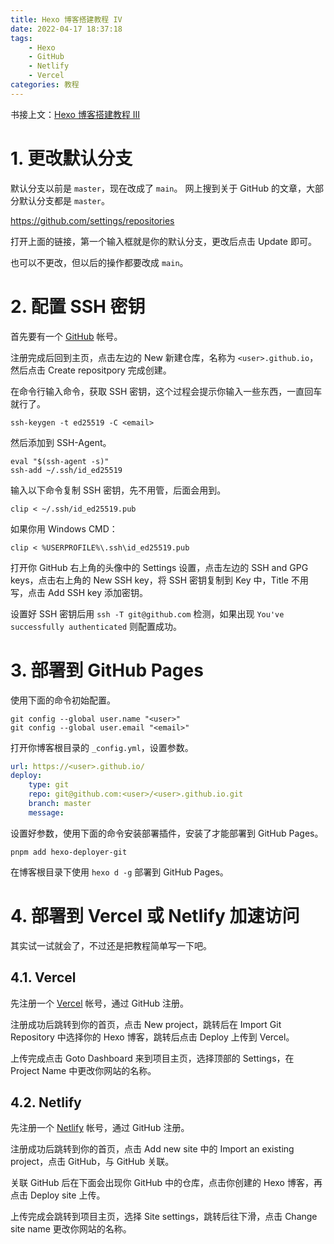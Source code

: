 ```yaml
---
title: Hexo 博客搭建教程 IV
date: 2022-04-17 18:37:18
tags:
    - Hexo
    - GitHub
    - Netlify
    - Vercel
categories: 教程
---
```


书接上文：[Hexo 博客搭建教程 III](/2022/04/17/hexo-blog-3)

<!-- more -->

# 1. 更改默认分支

默认分支以前是 `master`，现在改成了 `main`。
网上搜到关于 GitHub 的文章，大部分默认分支都是 `master`。

https://github.com/settings/repositories

打开上面的链接，第一个输入框就是你的默认分支，更改后点击 Update 即可。

也可以不更改，但以后的操作都要改成 `main`。

# 2. 配置 SSH 密钥

首先要有一个 [GitHub](https://github.com) 帐号。

注册完成后回到主页，点击左边的 New 新建仓库，名称为 `<user>.github.io`，然后点击 Create repositpory 完成创建。

在命令行输入命令，获取 SSH 密钥，这个过程会提示你输入一些东西，一直回车就行了。

```shell
ssh-keygen -t ed25519 -C <email>
```

然后添加到 SSH-Agent。

```shell
eval "$(ssh-agent -s)"
ssh-add ~/.ssh/id_ed25519
```

输入以下命令复制 SSH 密钥，先不用管，后面会用到。

```shell
clip < ~/.ssh/id_ed25519.pub
```

如果你用 Windows CMD：

```batch
clip < %USERPROFILE%\.ssh\id_ed25519.pub
```

打开你 GitHub 右上角的头像中的 Settings 设置，点击左边的 SSH and GPG keys，点击右上角的 New SSH key，将 SSH 密钥复制到 Key 中，Title 不用写，点击 Add SSH key 添加密钥。

设置好 SSH 密钥后用 `ssh -T git@github.com` 检测，如果出现 `You've successfully authenticated` 则配置成功。

# 3. 部署到 GitHub Pages

使用下面的命令初始配置。

```shell
git config --global user.name "<user>"
git config --global user.email "<email>"
```

打开你博客根目录的 `_config.yml`，设置参数。

```yaml
url: https://<user>.github.io/
deploy:
    type: git
    repo: git@github.com:<user>/<user>.github.io.git
    branch: master
    message:
```

设置好参数，使用下面的命令安装部署插件，安装了才能部署到 GitHub Pages。

```shell
pnpm add hexo-deployer-git
```

在博客根目录下使用 `hexo d -g` 部署到 GitHub Pages。

# 4. 部署到 Vercel 或 Netlify 加速访问

其实试一试就会了，不过还是把教程简单写一下吧。

## 4.1. Vercel

先注册一个 [Vercel](https://vercel.com/login) 帐号，通过 GitHub 注册。

注册成功后跳转到你的首页，点击 New project，跳转后在 Import Git Repository 中选择你的 Hexo 博客，跳转后点击 Deploy 上传到 Vercel。

上传完成点击 Goto Dashboard 来到项目主页，选择顶部的 Settings，在 Project Name 中更改你网站的名称。

## 4.2. Netlify

先注册一个 [Netlify](https://app.netlify.com/) 帐号，通过 GitHub 注册。

注册成功后跳转到你的首页，点击 Add new site 中的 Import an existing project，点击 GitHub，与 GitHub 关联。

关联 GitHub 后在下面会出现你 GitHub 中的仓库，点击你创建的 Hexo 博客，再点击 Deploy site 上传。

上传完成会跳转到项目主页，选择 Site settings，跳转后往下滑，点击 Change site name 更改你网站的名称。
